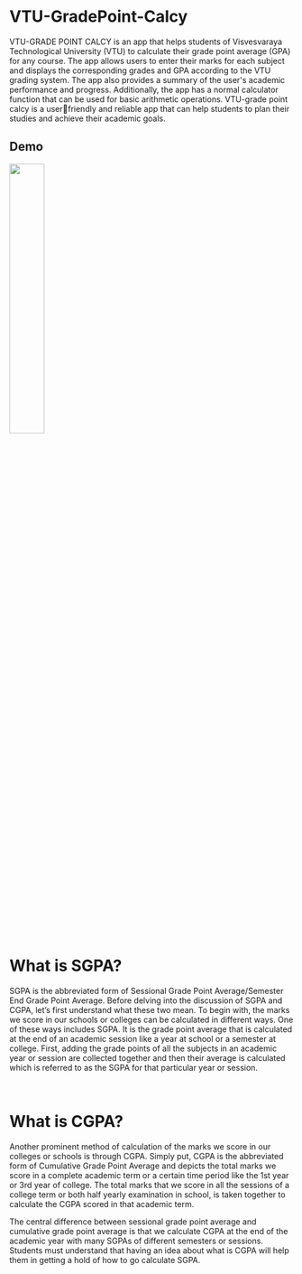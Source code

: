 <h1> VTU-GradePoint-Calcy </h1>
<p>VTU-GRADE POINT CALCY is an app that helps students of Visvesvaraya Technological 
University (VTU) to calculate their grade point average (GPA) for any course. The app 
allows users to enter their marks for each subject and displays the corresponding grades 
and GPA according to the VTU grading system. The app also provides a summary of the 
user's academic performance and progress. Additionally, the app has a normal calculator 
function that can be used for basic arithmetic operations. VTU-grade point calcy is a userfriendly and reliable app that can help students to plan their studies and achieve their 
academic goals.</p>
<h2>Demo</h2>
<img style="width:35%" src="Demo.gif" />
<br>
<h1>What is SGPA?</h1> 
<p>SGPA is the abbreviated form of Sessional Grade Point Average/Semester End Grade Point Average. Before delving into the discussion of SGPA and CGPA, let’s first understand what these two mean. To begin with, the marks we score in our schools or colleges can be calculated in different ways. One of these ways includes SGPA. It is the grade point average that is calculated at the end of an academic session like a year at school or a semester at college. First, adding the grade points of all the subjects in an academic year or session are collected together and then their average is calculated which is referred to as the SGPA for that particular year or session.</p>

<br>
<h1>What is CGPA?</h1>
<p>Another prominent method of calculation of the marks we score in our colleges or schools is through CGPA. Simply put, CGPA is the abbreviated form of Cumulative Grade Point Average and depicts the total marks we score in a complete academic term or a certain time period like the 1st year or 3rd year of college. The total marks that we score in all the sessions of a college term or both half yearly examination in school, is taken together to calculate the CGPA scored in that academic term.</p>
<p>The central difference between sessional grade point average and cumulative grade point average is that we calculate CGPA at the end of the academic year with many SGPAs of different semesters or sessions. Students must understand that having an idea about what is CGPA will help them in getting a hold of how to go calculate SGPA.</p>
